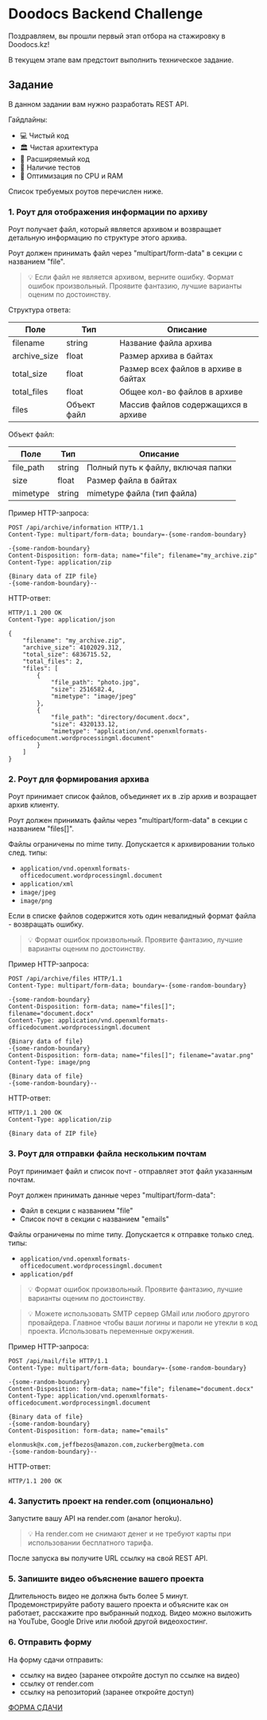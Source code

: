 # Doodocs Backend Challenge

Поздравляем, вы прошли первый этап отбора на стажировку в Doodocs.kz!

В текущем этапе вам предстоит выполнить техническое задание.

## Задание

В данном задании вам нужно разработать REST API.

Гайдлайны:
- 💻 Чистый код
- 🏛️ Чистая архитектура
- 🧩 Расширяемый код
- 🧪 Наличие тестов
- 🚀 Оптимизация по CPU и RAM

Список требуемых роутов перечислен ниже.

### 1. Роут для отображения информации по архиву

Роут получает файл, который является архивом и возвращает детальную информацию по структуре этого архива.

Роут должен принимать файл через "multipart/form-data" в секции с названием "file".

> 💡 Если файл не является архивом, верните ошибку. Формат ошибок произвольный.
> Проявите фантазию, лучшие варианты оценим по достоинству.

Структура ответа:

| Поле         | Тип         | Описание                             |
| ------------ | ----------- | ------------------------------------ |
| filename     | string      | Название файла архива                |
| archive_size | float       | Размер архива в байтах               |
| total_size   | float       | Размер всех файлов в архиве в байтах |
| total_files  | float       | Общее кол-во файлов в архиве         |
| files        | Объект файл | Массив файлов содержащихся в архиве  |

Объект файл:

| Поле      | Тип    | Описание                           |
| --------- | ------ | ---------------------------------- |
| file_path | string | Полный путь к файлу, включая папки |
| size      | float  | Размер файла в байтах              |
| mimetype  | string | mimetype файла (тип файла)         |

Пример HTTP-запроса:

```http
POST /api/archive/information HTTP/1.1
Content-Type: multipart/form-data; boundary=-{some-random-boundary}

-{some-random-boundary}
Content-Disposition: form-data; name="file"; filename="my_archive.zip"
Content-Type: application/zip

{Binary data of ZIP file}
-{some-random-boundary}--
```

HTTP-ответ:

```http
HTTP/1.1 200 OK
Content-Type: application/json

{
    "filename": "my_archive.zip",
    "archive_size": 4102029.312,
    "total_size": 6836715.52,
    "total_files": 2,
    "files": [
        {
            "file_path": "photo.jpg",
            "size": 2516582.4,
            "mimetype": "image/jpeg"
        },
        {
            "file_path": "directory/document.docx",
            "size": 4320133.12,
            "mimetype": "application/vnd.openxmlformats-officedocument.wordprocessingml.document"
        }
    ]
}
```

### 2. Роут для формирования архива

Роут принимает список файлов, объединяет их в .zip архив и возращает архив клиенту.

Роут должен принимать файлы через "multipart/form-data" в секции с названием "files[]".

Файлы ограничены по mime типу. Допускается к архивировании только след. типы:
- `application/vnd.openxmlformats-officedocument.wordprocessingml.document`
- `application/xml`
- `image/jpeg`
- `image/png`

Если в списке файлов содержится хоть один невалидный формат файла - возвращать ошибку.

> 💡 Формат ошибок произвольный. Проявите фантазию, лучшие варианты оценим по достоинству.

Пример HTTP-запроса:

```http
POST /api/archive/files HTTP/1.1
Content-Type: multipart/form-data; boundary=-{some-random-boundary}

-{some-random-boundary}
Content-Disposition: form-data; name="files[]"; filename="document.docx"
Content-Type: application/vnd.openxmlformats-officedocument.wordprocessingml.document

{Binary data of file}
-{some-random-boundary}
Content-Disposition: form-data; name="files[]"; filename="avatar.png"
Content-Type: image/png

{Binary data of file}
-{some-random-boundary}--
```

HTTP-ответ:

```http
HTTP/1.1 200 OK
Content-Type: application/zip

{Binary data of ZIP file}
```

### 3. Роут для отправки файла нескольким почтам

Роут принимает файл и список почт - отправляет этот файл указанным почтам.

Роут должен принимать данные через "multipart/form-data":
- Файл в секции с названием "file"
- Список почт в секции с названием "emails"

Файлы ограничены по mime типу. Допускается к отправке только след. типы:
- `application/vnd.openxmlformats-officedocument.wordprocessingml.document`
- `application/pdf`

> 💡 Формат ошибок произвольный. Проявите фантазию, лучшие варианты оценим по достоинству.

> 💡 Можете использовать SMTP сервер GMail или любого другого провайдера. Главное чтобы 
> ваши логины и пароли не утекли в код проекта. Использовать переменные окружения.

Пример HTTP-запроса:

```http
POST /api/mail/file HTTP/1.1
Content-Type: multipart/form-data; boundary=-{some-random-boundary}

-{some-random-boundary}
Content-Disposition: form-data; name="file"; filename="document.docx"
Content-Type: application/vnd.openxmlformats-officedocument.wordprocessingml.document

{Binary data of file}
-{some-random-boundary}
Content-Disposition: form-data; name="emails"

elonmusk@x.com,jeffbezos@amazon.com,zuckerberg@meta.com
-{some-random-boundary}--
```

HTTP-ответ:

```http
HTTP/1.1 200 OK
```

### 4. Запустить проект на render.com (опционально)

Запустите вашу API на render.com (аналог heroku).

> 💡 На render.com не снимают денег и не требуют карты при использовании бесплатного тарифа.

После запуска вы получите URL ссылку на свой REST API.

### 5. Запишите видео объяснение вашего проекта

Длительность видео не должна быть более 5 минут. Продемонстрируйте работу вашего проекта и объясните как он работает, расскажите про выбранный подход. Видео можно выложить на YouTube, Google Drive или любой другой видеохостинг.

### 6. Отправить форму

На форму сдачи отправить:
- ссылку на видео (заранее откройте доступ по ссылке на видео)
- ссылку от render.com
- ссылку на репозиторий (заранее откройте доступ)

[ФОРМА СДАЧИ](https://tally.so/r/mer77O)
